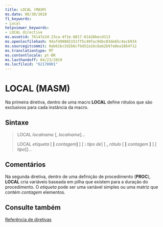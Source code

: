 ```yaml
---
title: LOCAL (MASM)
ms.date: 08/30/2018
f1_keywords:
- Local
helpviewer_keywords:
- LOCAL directive
ms.assetid: 76147e2d-23ca-4f1e-8817-81428becd113
ms.openlocfilehash: 94af498865151ff5c49fac9dbc03de65c4ecb934
ms.sourcegitcommit: 0ab61bc3d2b6cfbd52a16c6ab2b97a8ea1864f12
ms.translationtype: MT
ms.contentlocale: pt-BR
ms.lasthandoff: 04/23/2019
ms.locfileid: "62178001"
---
```

# <a name="local-masm"></a>LOCAL (MASM)

Na primeira diretiva, dentro de uma macro **LOCAL** define rótulos que são exclusivos para cada instância da macro.

## <a name="syntax"></a>Sintaxe

> LOCAL *localname* \[, *localname*]...
>
> LOCAL *etiqueta* \[ __\[__ *contagem*__]__ ] \[ __:__  *tipo de*] \[ __,__ *rótulo* \[ __\[__ *contagem* __]__  ] \[ *tipo*]]...

## <a name="remarks"></a>Comentários

Na segunda diretiva, dentro de uma definição de procedimento (**PROC**), **LOCAL** cria variáveis baseada em pilha que existem para a duração do procedimento. O *etiqueta* pode ser uma variável simples ou uma matriz que contém *contagem* elementos.

## <a name="see-also"></a>Consulte também

[Referência de diretivas](../../assembler/masm/directives-reference.md)<br/>